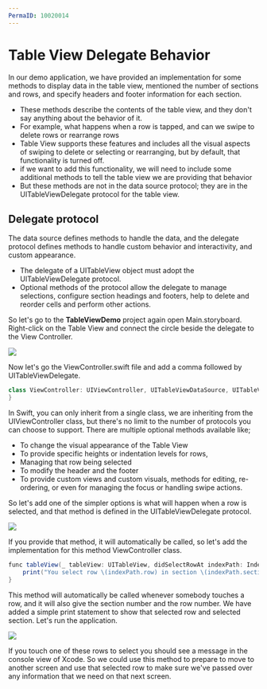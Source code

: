 ```yaml
---
PermaID: 10020014
---
```


# Table View Delegate Behavior

In our demo application, we have provided an implementation for some methods to display data in the table view, mentioned the number of sections and rows, and specify headers and footer information for each section.

 - These methods describe the contents of the table view, and they don't say anything about the behavior of it.
 - For example, what happens when a row is tapped, and can we swipe to delete rows or rearrange rows
 - Table View supports these features and includes all the visual aspects of swiping to delete or selecting or rearranging, but by default, that functionality is turned off.
 - if we want to add this functionality, we will need to include some additional methods to tell the table view we are providing that behavior
 - But these methods are not in the data source protocol; they are in the UITableViewDelegate protocol for the table view.

## Delegate protocol

The data source defines methods to handle the data, and the delegate protocol defines methods to handle custom behavior and interactivity, and custom appearance.

 - The delegate of a UITableView object must adopt the UITableViewDelegate protocol. 
 - Optional methods of the protocol allow the delegate to manage selections, configure section headings and footers, help to delete and reorder cells and perform other actions.

So let's go to the **TableViewDemo** project again open Main.storyboard. Right-click on the Table View and connect the circle beside the delegate to the View Controller.

<img src="images/table-view-delegate1.png">

Now let's go the ViewController.swift file and add a comma followed by UITableViewDelegate.

```csharp
class ViewController: UIViewController, UITableViewDataSource, UITableViewDelegate {
}
```

In Swift, you can only inherit from a single class, we are inheriting from the UIViewController class, but there's no limit to the number of protocols you can choose to support. There are multiple optional methods available like;

 - To change the visual appearance of the Table View
 - To provide specific heights or indentation levels for rows, 
 - Managing that row being selected
 - To modify the header and the footer 
 - To provide custom views and custom visuals, methods for editing, re-ordering, or even for managing the focus or handling swipe actions.

So let's add one of the simpler options is what will happen when a row is selected, and that method is defined in the UITableViewDelegate protocol.

<img src="images/table-view-delegate2.png">

If you provide that method, it will automatically be called, so let's add the implementation for this method ViewController class.

```csharp
func tableView(_ tableView: UITableView, didSelectRowAt indexPath: IndexPath) {
    print("You select row \(indexPath.row) in section \(indexPath.section) ")
}
```

This method will automatically be called whenever somebody touches a row, and it will also give the section number and the row number. We have added a simple print statement to show that selected row and selected section. Let's run the application. 

<img src="images/table-view-delegate3.png">

If you touch one of these rows to select you should see a message in the console view of Xcode. So we could use this method to prepare to move to another screen and use that selected row to make sure we've passed over any information that we need on that next screen.
